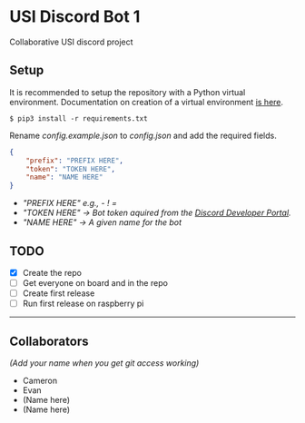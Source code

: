 # USI Discord Bot 1
Collaborative USI discord project

## Setup

It is recommended to setup the repository with a Python virtual environment. Documentation on creation of a virtual environment [is here](https://docs.python.org/3/library/venv.html?).

```
$ pip3 install -r requirements.txt
```
Rename *config.example.json* to *config.json* and add the required fields.

```json
{
    "prefix": "PREFIX HERE",
    "token": "TOKEN HERE", 
    "name": "NAME HERE"
}
```
- _"PREFIX HERE" e.g., - ! =_
- _"TOKEN HERE" -> Bot token aquired from the [Discord Developer Portal](https://discord.com/developers/applications)._
- _"NAME HERE" -> A given name for the bot_

## TODO
- [x] Create the repo
- [ ] Get everyone on board and in the repo
- [ ] Create first release
- [ ] Run first release on raspberry pi

---
## Collaborators
*(Add your name when you get git access working)*

 - Cameron
 - Evan
 - (Name here)
 - (Name here)
 
